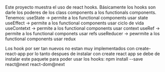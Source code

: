 Este proyecto muestra el uso de react hooks.
Básicamente los hooks son darle los poderes de los class components a los functionals components.
Tenemos:
useState -> permite a los functional components usar state
useEffect -> permite a los functional components usar ciclo de vida
useContetxt -> permite a los functional components usar context
useRef -> permite a los functional componets usar refs
useReducer -> pewrmite a los functional components usar redux

Los hook por ser tan nuevos no estan muy implementados con create-react-app por 
lo tanto despues de instalar con create react app se debe de instalar 
este paquete para poder usar los hooks:
npm install --save react@next react-dom@next